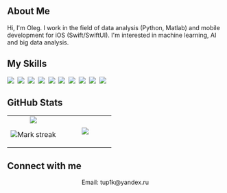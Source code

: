 ## About Me

Hi, I'm Oleg. I work in the field of data analysis (Python, Matlab) and mobile development for iOS (Swift/SwiftUI). I'm interested in machine learning, AI and big data analysis.

## My Skills

<img src="https://img.shields.io/badge/JSON-000?logo=json&logoColor=fff"> 
<img src="https://img.shields.io/badge/Python-3776AB?logo=python&logoColor=fff"> 
<img src="https://img.shields.io/badge/Swift-F54A2A?logo=swift&logoColor=white"> 
<img src="https://img.shields.io/badge/Anaconda-44A833?logo=anaconda&logoColor=fff"> 
<img src="https://img.shields.io/badge/FastAPI-009485.svg?logo=fastapi&logoColor=white"> 
<img src="https://img.shields.io/badge/Firebase-039BE5?logo=Firebase&logoColor=white"> 
<img src="https://img.shields.io/badge/ChatGPT-74aa9c?logo=openai&logoColor=white"> 
<img src="https://img.shields.io/badge/GitHub%20Copilot-000?logo=githubcopilot&logoColor=fff"> 
<img src="https://img.shields.io/badge/Google%20Gemini-886FBF?logo=googlegemini&logoColor=fff"> 
<img src="https://img.shields.io/badge/GitHub-%23121011.svg?logo=github&logoColor=white"> 

## GitHub Stats

<table><tbody><tr border="none"><td width="50%" align="center">
<img align="center" src="https://readme-stats-fork-mauve.vercel.app/api/?username=tup1k&theme=dark&show_icons=true&count_private=true">

<img alt="Mark streak" src="https://github-readme-streak-stats-five-roan.vercel.app?user=tup1k&theme=dark"></td><td width="50%" align="center">
<img align="center" src="https://readme-stats-fork-mauve.vercel.app/api/top-langs/?username=tup1k&theme=dark&hide_border=false&no-bg=true&no-frame=true&langs_count=6"></td></tr></tbody></table>

## Connect with me

<p align="center"> Email: tup1k@yandex.ru</p>
